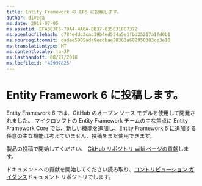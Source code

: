 ```yaml
---
title: Entity Framework の EF6 に投稿します。
author: divega
ms.date: 2018-07-05
ms.assetid: EFA3C3F5-79A4-4A0A-BB37-035C31FC7372
ms.openlocfilehash: c784e4dc3cac39b4ed534a5e1fbd25217a1fd0b1
ms.sourcegitcommit: dadee5905ada9ecdbae28363a682950383ce3e10
ms.translationtype: MT
ms.contentlocale: ja-JP
ms.lasthandoff: 08/27/2018
ms.locfileid: "42997825"
---
```

# <a name="contribute-to-entity-framework-6"></a>Entity Framework 6 に投稿します。
Entity Framework 6 では、GitHub のオープン ソース モデルを使用して開発されました。 マイクロソフトの Entity Framework チームの主な焦点に Entity Framework Core では、新しい機能を追加し、Entity Framework 6 に追加する任意の主な機能は考えていません、投稿をまだ使用できます。

製品の投稿で開始してください、 [GitHub リポジトリ wiki ページの貢献](https://github.com/aspnet/EntityFramework6/wiki/Contributing)します。

ドキュメントへの貢献を開始してください読み取り、[コントリビューション ガイダンス](https://github.com/aspnet/EntityFramework.Docs/blob/master/CONTRIBUTING.md)ドキュメント リポジトリでします。
